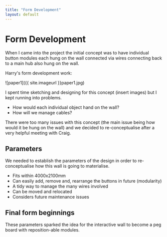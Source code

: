 ```yaml
---
title: "Form Development"
layout: default
---
```


# Form Development

When I came into the project the initial concept was to have individual button modules each hung on the wall connected via wires connecting back to a main hub also hung on the wall.

Harry's form development work:

![paper1]({{ site.imageurl }}paper1.jpg)


I spent time sketching and designing for this concept (insert images) but I kept running into problems.

- How would each individual object hand on the wall?
- How will we manage cables?

There were too many issues with this concept (the main issue being how would it be hung on the wall) and we decided to re-conceptualise after a very helpful meeting with Craig.

## Parameters

We needed to establish the parameters of the design in order to re-conceptualise how this wall is going to materialise.

- Fits within 4000x2100mm
- Can easily add, remove and, rearrange the buttons in future (modularity)
- A tidy way to manage the many wires involved
- Can be moved and relocated
- Considers future maintenance issues

## Final form beginnings

These parameters sparked the idea for the interactive wall to become a peg board with reposition-able modules.

